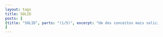```yaml
---
layout: tags
title: SOLID
posts: [
{title: "SOLID", parts: "(1/5)", excerpt: "Um dos conceitos mais solicitados hoje no mundo do desenvolvimento é o conhecimento de SOLID. Nesse post, vamos explorar o SRP - Single Responsibility Principle.", url: /2025/07/solid-srp},{title: "SOLID", parts: "(2/5)", excerpt: "Um dos conceitos mais solicitados hoje no mundo do desenvolvimento é o conhecimento de SOLID. Nesse post, vamos explorar o OCP - Open-Closed Principle.", url: /2025/07/solid-ocp},{title: "SOLID", parts: "(3/5)", excerpt: "Um dos conceitos mais solicitados hoje no mundo do desenvolvimento é o conhecimento de SOLID. Nesse post, vamos explorar o LSP - Liskov Substitution Principle.", url: /2025/08/solid-lsp},{title: "SOLID", parts: "(4/5)", excerpt: "Um dos conceitos mais solicitados hoje no mundo do desenvolvimento é o conhecimento de SOLID. Nesse post, vamos explorar o ISP - Interface Segregation Principle.", url: /2025/08/solid-isp}
]
---
```

